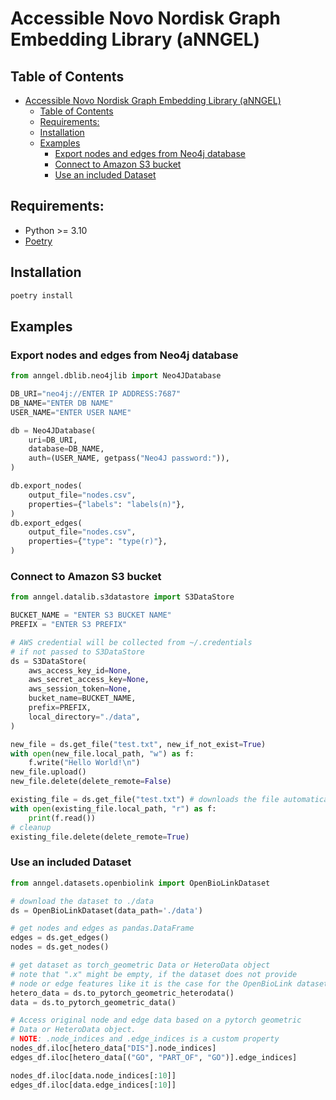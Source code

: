 # Accessible Novo Nordisk Graph Embedding Library (aNNGEL)

## Table of Contents

- [Accessible Novo Nordisk Graph Embedding Library (aNNGEL)](#accessible-novo-nordisk-graph-embedding-library-anngel)
  - [Table of Contents](#table-of-contents)
  - [Requirements:](#requirements)
  - [Installation](#installation)
  - [Examples](#examples)
    - [Export nodes and edges from Neo4j database](#export-nodes-and-edges-from-neo4j-database)
    - [Connect to Amazon S3 bucket](#connect-to-amazon-s3-bucket)
    - [Use an included Dataset](#use-an-included-dataset)

## Requirements:

- Python >= 3.10
- [Poetry](https://python-poetry.org/)

## Installation

```bash
poetry install
```

## Examples

### Export nodes and edges from Neo4j database

```Python
from anngel.dblib.neo4jlib import Neo4JDatabase

DB_URI="neo4j://ENTER IP ADDRESS:7687"
DB_NAME="ENTER DB NAME"
USER_NAME="ENTER USER NAME"

db = Neo4JDatabase(
    uri=DB_URI,
    database=DB_NAME,
    auth=(USER_NAME, getpass("Neo4J password:")),
)

db.export_nodes(
    output_file="nodes.csv",
    properties={"labels": "labels(n)"},
)
db.export_edges(
    output_file="nodes.csv",
    properties={"type": "type(r)"},
)
```

### Connect to Amazon S3 bucket

```Python
from anngel.datalib.s3datastore import S3DataStore

BUCKET_NAME = "ENTER S3 BUCKET NAME"
PREFIX = "ENTER S3 PREFIX"

# AWS credential will be collected from ~/.credentials
# if not passed to S3DataStore
ds = S3DataStore(
    aws_access_key_id=None,
    aws_secret_access_key=None,
    aws_session_token=None,
    bucket_name=BUCKET_NAME,
    prefix=PREFIX,
    local_directory="./data",
)

new_file = ds.get_file("test.txt", new_if_not_exist=True)
with open(new_file.local_path, "w") as f:
    f.write("Hello World!\n")
new_file.upload()
new_file.delete(delete_remote=False)

existing_file = ds.get_file("test.txt") # downloads the file automatically
with open(existing_file.local_path, "r") as f:
    print(f.read())
# cleanup
existing_file.delete(delete_remote=True)
```

### Use an included Dataset

```Python
from anngel.datasets.openbiolink import OpenBioLinkDataset

# download the dataset to ./data
ds = OpenBioLinkDataset(data_path='./data')

# get nodes and edges as pandas.DataFrame
edges = ds.get_edges()
nodes = ds.get_nodes()

# get dataset as torch_geometric Data or HeteroData object
# note that ".x" might be empty, if the dataset does not provide
# node or edge features like it is the case for the OpenBioLink dataset
hetero_data = ds.to_pytorch_geometric_heterodata()
data = ds.to_pytorch_geometric_data()

# Access original node and edge data based on a pytorch geometric
# Data or HeteroData object.
# NOTE: .node_indices and .edge_indices is a custom property
nodes_df.iloc[hetero_data["DIS"].node_indices]
edges_df.iloc[hetero_data[("GO", "PART_OF", "GO")].edge_indices]

nodes_df.iloc[data.node_indices[:10]]
edges_df.iloc[data.edge_indices[:10]]
```
